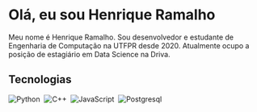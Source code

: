 # Olá, eu sou Henrique Ramalho

<p align="left">Meu nome é Henrique Ramalho. Sou desenvolvedor e estudante de Engenharia de Computação na UTFPR desde 2020. Atualmente ocupo a posição de estagiário em Data Science na Driva.</p>

## Tecnologias

![Python](https://img.shields.io/badge/Python-14354C?style=for-the-badge&logo=python&logoColor=white)&nbsp;
![C++](https://img.shields.io/badge/C%2B%2B-00599C?style=for-the-badge&logo=c%2B%2B&logoColor=white)&nbsp;
![JavaScript](https://img.shields.io/badge/JavaScript-F7DF1E?style=for-the-badge&logo=javascript&logoColor=black)&nbsp;
![Postgresql](https://img.shields.io/badge/PostgreSQL-316192?style=for-the-badge&logo=postgresql&logoColor=white)&nbsp;
